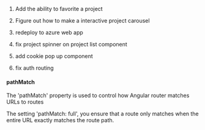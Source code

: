 1. Add the ability to favorite a project

2. Figure out how to make a interactive project carousel 

3. redeploy to azure web app

4. fix project spinner on project list component

5. add cookie pop up component

6. fix auth routing 



#### pathMatch

The 'pathMatch' property is used to control how Angular router matches URLs to 
routes

The setting 'pathMatch: full', you ensure that a route only matches when the entire URL exactly matches the route path.





